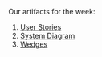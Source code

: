 Our artifacts for the week:

1. [User Stories](https://github.com/Cash-Economy/BMGF/blob/master/Artifacts/elements/User%20Stories.md)
2. [System Diagram](https://github.com/Cash-Economy/BMGF/blob/master/Artifacts/System%20Diagram.jpg)
3. [Wedges](https://github.com/Cash-Economy/BMGF/blob/master/Artifacts/Wedges.md)
